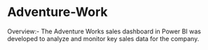 # Adventure-Work
Overview:- The Adventure Works sales dashboard in Power BI was developed to analyze and monitor key sales data for the company.
